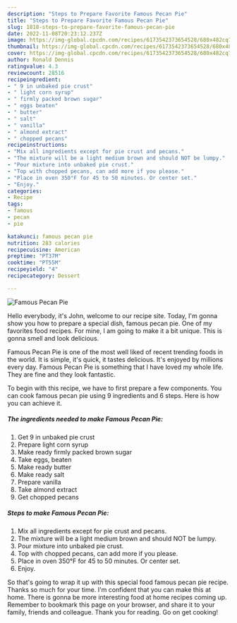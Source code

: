 ```yaml
---
description: "Steps to Prepare Favorite Famous Pecan Pie"
title: "Steps to Prepare Favorite Famous Pecan Pie"
slug: 1818-steps-to-prepare-favorite-famous-pecan-pie
date: 2022-11-08T20:23:12.237Z
image: https://img-global.cpcdn.com/recipes/6173542373654528/680x482cq70/famous-pecan-pie-recipe-main-photo.jpg
thumbnail: https://img-global.cpcdn.com/recipes/6173542373654528/680x482cq70/famous-pecan-pie-recipe-main-photo.jpg
cover: https://img-global.cpcdn.com/recipes/6173542373654528/680x482cq70/famous-pecan-pie-recipe-main-photo.jpg
author: Ronald Dennis
ratingvalue: 4.3
reviewcount: 28516
recipeingredient:
- " 9 in unbaked pie crust"
- " light corn syrup"
- " firmly packed brown sugar"
- " eggs beaten"
- " butter"
- " salt"
- " vanilla"
- " almond extract"
- " chopped pecans"
recipeinstructions:
- "Mix all ingredients except for pie crust and pecans."
- "The mixture will be a light medium brown and should NOT be lumpy."
- "Pour mixture into unbaked pie crust."
- "Top with chopped pecans, can add more if you please."
- "Place in oven 350°F for 45 to 50 minutes. Or center set."
- "Enjoy."
categories:
- Recipe
tags:
- famous
- pecan
- pie

katakunci: famous pecan pie 
nutrition: 283 calories
recipecuisine: American
preptime: "PT37M"
cooktime: "PT55M"
recipeyield: "4"
recipecategory: Dessert

---
```



![Famous Pecan Pie](https://img-global.cpcdn.com/recipes/6173542373654528/680x482cq70/famous-pecan-pie-recipe-main-photo.jpg)

Hello everybody, it's John, welcome to our recipe site. Today, I'm gonna show you how to prepare a special dish, famous pecan pie. One of my favorites food recipes. For mine, I am going to make it a bit unique. This is gonna smell and look delicious.



Famous Pecan Pie is one of the most well liked of recent trending foods in the world. It is simple, it's quick, it tastes delicious. It's enjoyed by millions every day. Famous Pecan Pie is something that I have loved my whole life. They are fine and they look fantastic.


To begin with this recipe, we have to first prepare a few components. You can cook famous pecan pie using 9 ingredients and 6 steps. Here is how you can achieve it.

<!--inarticleads1-->

##### The ingredients needed to make Famous Pecan Pie:

1. Get  9 in unbaked pie crust
1. Prepare  light corn syrup
1. Make ready  firmly packed brown sugar
1. Take  eggs, beaten
1. Make ready  butter
1. Make ready  salt
1. Prepare  vanilla
1. Take  almond extract
1. Get  chopped pecans




<!--inarticleads2-->

##### Steps to make Famous Pecan Pie:

1. Mix all ingredients except for pie crust and pecans.
1. The mixture will be a light medium brown and should NOT be lumpy.
1. Pour mixture into unbaked pie crust.
1. Top with chopped pecans, can add more if you please.
1. Place in oven 350°F for 45 to 50 minutes. Or center set.
1. Enjoy.




So that's going to wrap it up with this special food famous pecan pie recipe. Thanks so much for your time. I'm confident that you can make this at home. There is gonna be more interesting food at home recipes coming up. Remember to bookmark this page on your browser, and share it to your family, friends and colleague. Thank you for reading. Go on get cooking!
